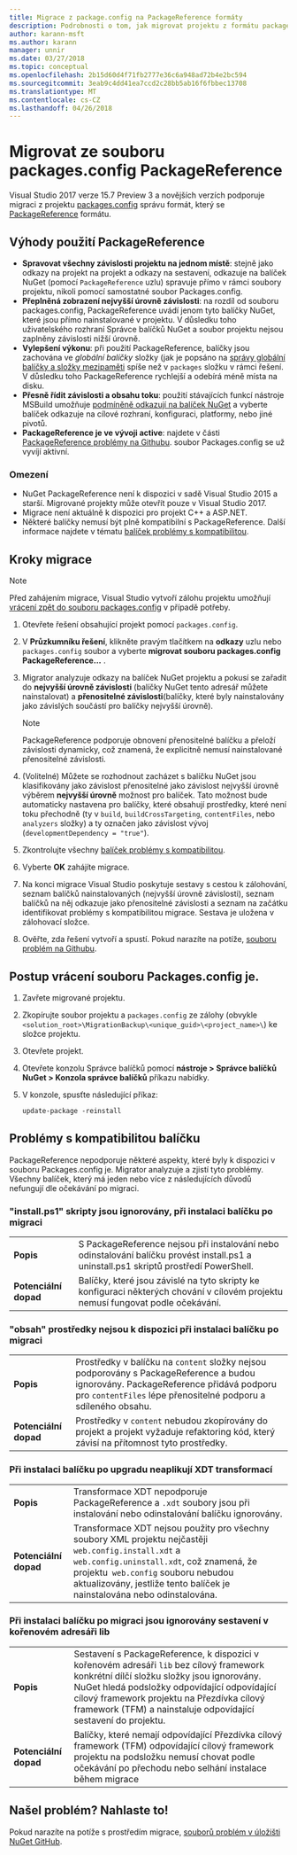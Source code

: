 ```yaml
---
title: Migrace z package.config na PackageReference formáty
description: Podrobnosti o tom, jak migrovat projektu z formátu package.config správy do PackageReference podporuje NuGet 4.0 + a VS2017 a .NET Core 2.0
author: karann-msft
ms.author: karann
manager: unnir
ms.date: 03/27/2018
ms.topic: conceptual
ms.openlocfilehash: 2b15d60d4f71fb2777e36c6a948ad72b4e2bc594
ms.sourcegitcommit: 3eab9c4dd41ea7ccd2c28bb5ab16f6fbbec13708
ms.translationtype: MT
ms.contentlocale: cs-CZ
ms.lasthandoff: 04/26/2018
---
```

# <a name="migrate-from-packagesconfig-to-packagereference"></a>Migrovat ze souboru packages.config PackageReference

Visual Studio 2017 verze 15.7 Preview 3 a novějších verzích podporuje migraci z projektu [packages.config](./packages-config.md) správu formát, který se [PackageReference](../consume-packages/Package-References-in-Project-Files.md) formátu.

## <a name="benefits-of-using-packagereference"></a>Výhody použití PackageReference

* **Spravovat všechny závislosti projektu na jednom místě**: stejně jako odkazy na projekt na projekt a odkazy na sestavení, odkazuje na balíček NuGet (pomocí `PackageReference` uzlu) spravuje přímo v rámci soubory projektu, nikoli pomocí samostatné soubor Packages.config.
* **Přeplněná zobrazení nejvyšší úrovně závislosti**: na rozdíl od souboru packages.config, PackageReference uvádí jenom tyto balíčky NuGet, které jsou přímo nainstalované v projektu. V důsledku toho uživatelského rozhraní Správce balíčků NuGet a soubor projektu nejsou zaplněny závislosti nižší úrovně.
* **Vylepšení výkonu**: při použití PackageReference, balíčky jsou zachována ve *globální balíčky* složky (jak je popsáno na [správy globální balíčky a složky mezipaměti](../consume-packages/managing-the-global-packages-and-cache-folders.md) spíše než v `packages` složku v rámci řešení. V důsledku toho PackageReference rychlejší a odebírá méně místa na disku.
* **Přesně řídit závislosti a obsahu toku**: použití stávajících funkcí nástroje MSBuild umožňuje [podmíněně odkazují na balíček NuGet](../consume-packages/Package-References-in-Project-Files.md#adding-a-packagereference-condition) a vyberte balíček odkazuje na cílové rozhraní, konfiguraci, platformy, nebo jiné pivotů.
* **PackageReference je ve vývoji active**: najdete v části [PackageReference problémy na Githubu](https://aka.ms/nuget-pr-improvements). soubor Packages.config se už vyvíjí aktivní.

### <a name="limitations"></a>Omezení

* NuGet PackageReference není k dispozici v sadě Visual Studio 2015 a starší. Migrované projekty může otevřít pouze v Visual Studio 2017.
* Migrace není aktuálně k dispozici pro projekt C++ a ASP.NET.
* Některé balíčky nemusí být plně kompatibilní s PackageReference. Další informace najdete v tématu [balíček problémy s kompatibilitou](#package-compatibility-issues).

## <a name="migration-steps"></a>Kroky migrace

> [!Note]
> Před zahájením migrace, Visual Studio vytvoří zálohu projektu umožňují [vrácení zpět do souboru packages.config](#how-to-roll-back-to-packagesconfig) v případě potřeby.

1. Otevřete řešení obsahující projekt pomocí `packages.config`.

1. V **Průzkumníku řešení**, klikněte pravým tlačítkem na **odkazy** uzlu nebo `packages.config` soubor a vyberte **migrovat souboru packages.config PackageReference...** .

1. Migrator analyzuje odkazy na balíček NuGet projektu a pokusí se zařadit do **nejvyšší úrovně závislosti** (balíčky NuGet tento adresář můžete nainstalovat) a **přenositelné závislosti**(balíčky, které byly nainstalovány jako závislých součástí pro balíčky nejvyšší úrovně).

   > [!Note]
   > PackageReference podporuje obnovení přenositelné balíčku a přeloží závislosti dynamicky, což znamená, že explicitně nemusí nainstalované přenositelné závislosti.

1. (Volitelné) Můžete se rozhodnout zacházet s balíčku NuGet jsou klasifikovány jako závislost přenositelné jako závislost nejvyšší úrovně výběrem **nejvyšší úrovně** možnost pro balíček. Tato možnost bude automaticky nastavena pro balíčky, které obsahují prostředky, které není toku přechodně (ty v `build`, `buildCrossTargeting`, `contentFiles`, nebo `analyzers` složky) a ty označen jako závislost vývoj (`developmentDependency = "true"`).

1. Zkontrolujte všechny [balíček problémy s kompatibilitou](#package-compatibility-issues).

1. Vyberte **OK** zahájíte migrace.

1. Na konci migrace Visual Studio poskytuje sestavy s cestou k zálohování, seznam balíčků nainstalovaných (nejvyšší úrovně závislosti), seznam balíčků na něj odkazuje jako přenositelné závislosti a seznam na začátku identifikovat problémy s kompatibilitou migrace. Sestava je uložena v zálohovací složce.

1. Ověřte, zda řešení vytvoří a spustí. Pokud narazíte na potíže, [souboru problém na Githubu](https://github.com/NuGet/Home/issues/).

## <a name="how-to-roll-back-to-packagesconfig"></a>Postup vrácení souboru Packages.config je.

1. Zavřete migrované projektu.

1. Zkopírujte soubor projektu a `packages.config` ze zálohy (obvykle `<solution_root>\MigrationBackup\<unique_guid>\<project_name>\`) ke složce projektu.

1. Otevřete projekt.

1. Otevřete konzolu Správce balíčků pomocí **nástroje > Správce balíčků NuGet > Konzola správce balíčků** příkazu nabídky.

1. V konzole, spusťte následující příkaz:

   ```ps
   update-package -reinstall
   ```

## <a name="package-compatibility-issues"></a>Problémy s kompatibilitou balíčku

PackageReference nepodporuje některé aspekty, které byly k dispozici v souboru Packages.config je. Migrator analyzuje a zjistí tyto problémy. Všechny balíček, který má jeden nebo více z následujících důvodů nefungují dle očekávání po migraci.

### <a name="installps1-scripts-are-ignored-when-the-package-is-installed-after-the-migration"></a>"install.ps1" skripty jsou ignorovány, při instalaci balíčku po migraci

| | |
| --- | --- |
| **Popis** | S PackageReference nejsou při instalování nebo odinstalování balíčku provést install.ps1 a uninstall.ps1 skriptů prostředí PowerShell. |
| **Potenciální dopad** | Balíčky, které jsou závislé na tyto skripty ke konfiguraci některých chování v cílovém projektu nemusí fungovat podle očekávání. |

### <a name="content-assets-are-not-available-when-the-package-is-installed-after-the-migration"></a>"obsah" prostředky nejsou k dispozici při instalaci balíčku po migraci

| | |
| --- | --- |
| **Popis** | Prostředky v balíčku na `content` složky nejsou podporovány s PackageReference a budou ignorovány. PackageReference přidává podporu pro `contentFiles` lépe přenositelné podporu a sdíleného obsahu.  |
| **Potenciální dopad** | Prostředky v `content` nebudou zkopírovány do projekt a projekt vyžaduje refaktoring kód, který závisí na přítomnost tyto prostředky.  |

### <a name="xdt-transforms-are-not-applied-when-the-package-is-installed-after-the-upgrade"></a>Při instalaci balíčku po upgradu neaplikují XDT transformací

| | |
| --- | --- |
| **Popis** | Transformace XDT nepodporuje PackageReference a `.xdt` soubory jsou při instalování nebo odinstalování balíčku ignorovány.   |
| **Potenciální dopad** | Transformace XDT nejsou použity pro všechny soubory XML projektu nejčastěji `web.config.install.xdt` a `web.config.uninstall.xdt`, což znamená, že projektu` web.config` souboru nebudou aktualizovány, jestliže tento balíček je nainstalována nebo odinstalována. |

### <a name="assemblies-in-the-lib-root-are-ignored-when-the-package-is-installed-after-the-migration"></a>Při instalaci balíčku po migraci jsou ignorovány sestavení v kořenovém adresáři lib

| | |
| --- | --- |
| **Popis** | Sestavení s PackageReference, k dispozici v kořenovém adresáři `lib` bez cílový framework konkrétní dílčí složku složky jsou ignorovány. NuGet hledá podsložky odpovídající odpovídající cílový framework projektu na Přezdívka cílový framework (TFM) a nainstaluje odpovídající sestavení do projektu. |
| **Potenciální dopad** | Balíčky, které nemají odpovídající Přezdívka cílový framework (TFM) odpovídající cílový framework projektu na podsložku nemusí chovat podle očekávání po přechodu nebo selhání instalace během migrace |

## <a name="found-an-issue-report-it"></a>Našel problém? Nahlaste to!

Pokud narazíte na potíže s prostředím migrace, [souborů problém v úložišti NuGet GitHub](https://github.com/NuGet/Home/issues/).
